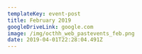 ```yaml
---
templateKey: event-post
title: February 2019
googleDriveLink: google.com
image: /img/octhh_web_pastevents_feb.png
date: 2019-04-01T22:28:04.491Z
---
```


